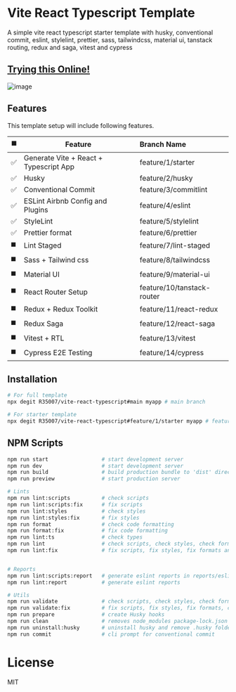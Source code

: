 # Vite React Typescript Template

A simple vite react typescript starter template with husky, conventional commit, eslint, stylelint, prettier, sass, tailwindcss, material ui, tanstack routing, redux and saga, vitest and cypress

## [Trying this Online!](https://codesandbox.io/p/github/R35007/vite-react-typescript/main?file=%2FREADME.md)

![image](https://user-images.githubusercontent.com/23217228/235298200-28c7b4a6-0f92-420c-9410-b05d12de8eff.png)

## Features

This template setup will include following features.

| ◼️  | Feature                                | Branch Name                |
| --- | -------------------------------------- | :------------------------- |
| ✅  | Generate Vite + React + Typescript App | feature/1/starter          |
| ✅  | Husky                                  | feature/2/husky            |
| ✅  | Conventional Commit                    | feature/3/commitlint       |
| ✅  | ESLint Airbnb Config and Plugins       | feature/4/eslint           |
| ✅  | StyleLint                              | feature/5/stylelint        |
| ✅  | Prettier format                        | feature/6/prettier         |
| ◼️  | Lint Staged                            | feature/7/lint-staged      |
| ◼️  | Sass + Tailwind css                    | feature/8/tailwindcss      |
| ◼️  | Material UI                            | feature/9/material-ui      |
| ◼️  | React Router Setup                     | feature/10/tanstack-router |
| ◼️  | Redux + Redux Toolkit                  | feature/11/react-redux     |
| ◼️  | Redux Saga                             | feature/12/react-saga      |
| ◼️  | Vitest + RTL                           | feature/13/vitest          |
| ◼️  | Cypress E2E Testing                    | feature/14/cypress         |

## Installation

```bash
# For full template
npx degit R35007/vite-react-typescript#main myapp # main branch

# For starter template
npx degit R35007/vite-react-typescript#feature/1/starter myapp # feature/1/starter branch
```

## NPM Scripts

```bash
npm run start                 # start development server
npm run dev                   # start development server
npm run build                 # build production bundle to 'dist' directly
npm run preview               # start production server

# Lints
npm run lint:scripts          # check scripts
npm run lint:scripts:fix      # fix scripts
npm run lint:styles           # check styles
npm run lint:styles:fix       # fix styles
npm run format                # check code formatting
npm run format:fix            # fix code formatting
npm run lint:ts               # check types
npm run lint                  # check scripts, check styles, check formats and check types
npm run lint:fix              # fix scripts, fix styles, fix formats and check types


# Reports
npm run lint:scripts:report   # generate eslint reports in reports/eslint.html
npm run lint:report           # generate eslint reports

# Utils
npm run validate              # check scripts, check styles, check formats, check types and builds the project
npm run validate:fix          # fix scripts, fix styles, fix formats, check types and builds the project
npm run prepare               # create Husky hooks
npm run clean                 # removes node_modules package-lock.json .husky dist reports
npm run uninstall:husky       # uninstall husky and remove .husky folder
npm run commit                # cli prompt for conventional commit
```

# License

MIT
